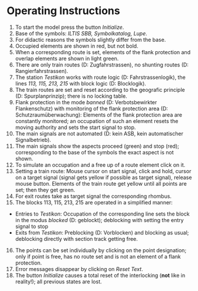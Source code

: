 # Operating Instructions
1. To start the model press the button *Initialize*.
2. Base of the symbols: *ILTIS SBB, Symbolkatalog, Lupe*.
3. For didactic reasons the symbols slightly differ from the base.
4. Occupied elements are shown in red, but not bold.
5. When a corresponding route is set, elements of the flank protection and overlap elements are shown in light green.
6. There are only train routes (D: Zugfahrstrassen), no shunting routes (D: Rangierfahrstrassen).
7. The station *Testikon* works with route logic (D: Fahrstrassenlogik), the lines *113, 115, 213, 215* with block logic (D: Blocklogik).
8. The train routes are set and reset according to the geografic principle (D: Spurplanprinzip); there is no locking table.
9. Flank protection in the mode *banned* (D: Verbotsbewirkter Flankenschutz) with monitoring of the flank protection area (D: Schutzraumüberwachung): Elements of the flank protection area are constantly monitored; an occupation of such an element resets the moving authority and sets the start signal to stop.
10. The main signals are not automated (D: kein ASB, kein automatischer Signalbetrieb).
11. The main signals show the aspects proceed (green) and stop (red); corresponding to the base of the symbols the exact aspect is not shown.
12. To simulate an occupation and a free up of a route element click on it.
13. Setting a train route: Mouse cursor on start signal, click and hold, cursor on a target signal (signal gets yellow if possible as target signal), release mouse button. Elements of the train route get yellow until all points are set; then they get green.
14. For exit routes take as target signal the corresponding rhombus.
15. The blocks 113, 115, 213, 215 are operated in a simplified manner:
- Entries to *Testikon*: Occupation of the corresponding line sets the block in the modus *blocked* (D: geblockt); deblocking with setting the entry signal to stop
- Exits from *Testikon*: Preblocking (D: Vorblocken) and blocking as usual; deblocking directly with section track getting free.  
16. The points can be set individually by clicking on the point designation; only if point is free, has no route set and is not an element of a flank protection.
17. Error messages disappear by clicking on *Reset Text*.
18. The button *Initialize* causes a total reset of the interlocking (**not** like in reality!); all previous states are lost.
  

